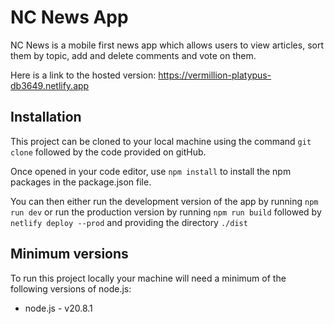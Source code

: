 # NC News App

NC News is a mobile first news app which allows users to view articles, sort them by topic, add and delete comments and vote on them.

Here is a link to the hosted version:
https://vermillion-platypus-db3649.netlify.app

## Installation

This project can be cloned to your local machine using the command `git clone` followed by the code provided on gitHub.

Once opened in your code editor, use `npm install` to install the npm packages in the package.json file.

You can then either run the development version of the app by running `npm run dev` or run the production version by running `npm run build` followed by `netlify deploy --prod` and providing the directory `./dist`

## Minimum versions

To run this project locally your machine will need a minimum of the following versions of node.js:

- node.js - v20.8.1
